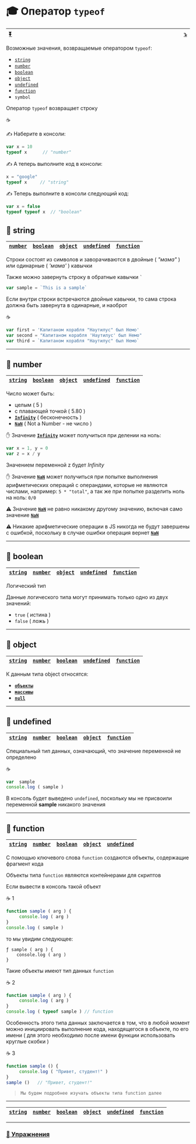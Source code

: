 <a name="top"></a>
# :mortar_board: Оператор `typeof`

| [:arrow_double_down:](#bottom) | <img width="800"/> | [:arrow_heading_down:](#2) |
|-|-|-|

Возможные значения, возвращаемые оператором `typeof`:

* [`string`](#string)
* [`number`](#number)
* [`boolean`](#boolean)
* [`object`](#object)
* [`undefined`](#undefined)
* [`function`](#function)
* `symbol`

Оператор  `typeof`  возвращает строку

:coffee:

✍️ Наберите в консоли:

```javascript
var x = 10
typeof x      // "number"
```
✍️ А теперь выполните код в консоли:

```javascript
x = "google"
typeof x     // "string"
```
✍️ Теперь выполните в консоли следующий код:

```javascript
var x = false
typeof typeof x  // "boolean"
```

<a name="string"></a>
## 📖 string

| [`number`](#number) | [`boolean`](#boolean) | [`object`](#object) | [`undefined`](#undefined) | [`function`](#function) |
|-|-|-|-|-|

Строки состоят из символов и заворачиваются в двойные ( *"мама"* ) или одинарные ( *'мама'* ) кавычки

Также можно завернуть строку в обратные кавычки ``` ` ```

```javascript
var sample = `This is a sample`
```
Если внутри строки встречаются двойные кавычки, то сама строка должна быть завернута в одинарные, и наоброт

:coffee:

```javascript
var first = 'Капитаном корабля "Наутилус" был Немо'
var second = "Капитаном корабля 'Наутилус' был Немо"
var third = `Капитаном корабля "Наутилус" был Немо`
```

***

<a name="number"></a>

## 📖 number

| [`string`](#string) | [`boolean`](#boolean) | [`object`](#object) | [`undefined`](#undefined) | [`function`](#function) |
|-|-|-|-|-|

Число может быть:

* целым ( 5 )
* с плавающей точкой ( 5.80 )
* [**`Infinity`**](NaN-null-Infinity#infinity) ( бесконечность ) 
* [**`NaN`**](NaN-null-Infinity#NaN) ( Not a Number - не число )

:raised_hand: Значение [**`Infinity`**](NaN-null-Infinity#infinity)  может получиться при делении на ноль:

```javascript
var x = 1, y = 0
var z = x / y
```
Значением переменной  z  будет  *Infinity*

:raised_hand: Значение [**`NaN`**](NaN-null-Infinity#NaN) может получиться при попытке выполнения арифметических операций с операндами, которые не являются числами, например:   ` 5 * "total" `, а так же при попытке разделить ноль на ноль: ` 0/0 `

:warning: Значение  [**`NaN`**](NaN-null-Infinity#NaN)  не равно никакому другому значению, включая само значение [**`NaN`**](NaN-null-Infinity#NaN)

:warning: Никакие арифметические операции в JS никогда не будут завершены с ошибкой, поскольку в случае ошибки операция вернет [**`NaN`**](NaN-null-Infinity#NaN)

***

<a name="boolean"></a>

## 📖 boolean

| [`string`](#string) | [`number`](#number) | [`object`](#object) | [`undefined`](#undefined) | [`function`](#function) |
|-|-|-|-|-|

Логический тип

Данные логического типа могут принимать только одно из двух значений: 

* `true` ( истина ) 
* `false` ( ложь )

***

<a name="object"></a>

## 📖 object

| [`string`](#string) | [`number`](#number) | [`boolean`](#boolean) | [`undefined`](#undefined) | [`function`](#function) |
|-|-|-|-|-|

К данным типа object относятся:

* [**`объекты`**](data-structures#object)
* [**`массивы`**](data-structures#array)
* [**`null`**](NaN-null-Infinity#null)

***

<a name="undefined"></a>

## 📖 undefined

| [`string`](#string) | [`number`](#number) | [`boolean`](#boolean) | [`object`](#object) | [`function`](#function) |
|-|-|-|-|-|

Специальный тип данных, означающий, что значение переменной не определено

:coffee:

```javascript
var  sample
console.log ( sample )
```

В консоль будет выведено `undefined`, поскольку мы не присвоили переменной  **sample** никакого значения

***

<a name="function"></a>

## 📖 function

| [`string`](#string) | [`number`](#number) | [`boolean`](#boolean) | [`object`](#object) | [`undefined`](#undefined) |
|-|-|-|-|-|

С помощью ключевого слова `function` создаются объекты, содержащие фрагмент кода

Объекты типа `function` являются контейнерами для скриптов

Если вывести в консоль такой объект

:coffee: 1

```javascript
function sample ( arg ) {
     console.log ( arg )
}
console.log ( sample )
```

то мы увидим следующее:

```console
ƒ sample ( arg ) {
    console.log ( arg )
}
```

Такие объекты имеют тип данных `function`

:coffee: 2

```javascript
function sample ( arg ) {
     console.log ( arg )
}
console.log ( typeof sample ) // function
```

Особенность этого типа данных заключается в том, что в любой момент можно инициировать выполнение кода, находящегося в объекте, по его имени ( для этого необходимо после имени функции использовать круглые скобки )

:coffee: 3

```javascript
function sample () {
     console.log ( "Привет, студент!" )
}
sample ()   // "Привет, студент!"
```

>`Мы будем подробнее изучать объекты типа function далее`

***

| [`string`](#string) | [`number`](#number) | [`boolean`](#boolean) | [`object`](#object) | [`undefined`](#undefined) | [`function`](#function) |
|-|-|-|-|-|-|

***

### [:briefcase: Упражнения](https://docs.google.com/forms/d/e/1FAIpQLSdegQYfzld6s0CYJekJ2uvu84fUU2-BXiu7g9X2wzcutF1CWQ/viewform)